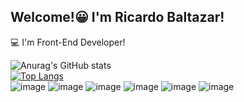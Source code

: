 ## Welcome!:grinning: I'm Ricardo Baltazar!
:computer: I'm Front-End Developer!  
  
![Anurag's GitHub stats](https://github-readme-stats.vercel.app/api?username=RicardoBaltazar&hide=contribs,prs&show_icons=true&theme=tokyonight)  
[![Top Langs](https://github-readme-stats.vercel.app/api/top-langs/?username=RicardoBaltazar&layout=compact&show_icons=true&theme=tokyonight)](https://github.com/RicardoBaltazar/github-readme-stats)  
![image](https://img.shields.io/badge/HTML5-E34F26?style=for-the-badge&logo=html5&logoColor=white)
![image](https://img.shields.io/badge/CSS3-1572B6?style=for-the-badge&logo=css3&logoColor=white)
![image](https://img.shields.io/badge/JavaScript-F7DF1E?style=for-the-badge&logo=javascript&logoColor=black)
![image](https://img.shields.io/badge/TypeScript-007ACC?style=for-the-badge&logo=typescript&logoColor=white)
![image](https://img.shields.io/badge/React-20232A?style=for-the-badge&logo=react&logoColor=61DAFB)
![image](https://img.shields.io/badge/next.js-000000?style=for-the-badge&logo=next-dot-js&logoColor=white)
